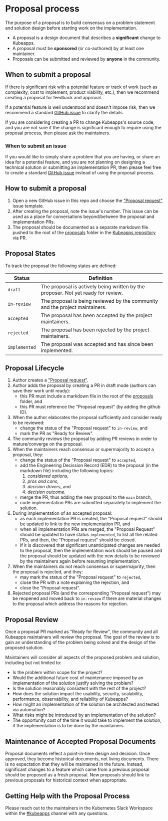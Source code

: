 # Proposal process

The purpose of a proposal is to build consensus on a problem statement and solution design before starting work on the implementation.

- A proposal is a design document that describes a **significant** change to Kubeapps.
- A proposal must be **sponsored** (or co-authored) by at least one maintainer.
- Proposals can be submitted and reviewed by **anyone** in the community.

## When to submit a proposal

If there is significant risk with a potential feature or track of work (such as complexity, cost to implement, product viability, etc.), then we recommend creating a proposal for feedback and approval.

If a potential feature is well understood and doesn't impose risk, then we recommend a standard [GitHub issue](https://github.com/vmware-tanzu/kubeapps/issues/new?assignees=&labels=&template=issue.md&title=) to clarify the details.

If you are considering creating a PR to change Kubeapps's source code, and you are not sure if the change is significant enough to require using the proposal process, then please ask the maintainers.

### When to submit an issue

If you would like to simply share a problem that you are having, or share an idea for a potential feature, and you are not planning on designing a technical solution or submitting an implementation PR, then please feel free to create a standard [GitHub issue](https://github.com/vmware-tanzu/kubeapps/issues/new?assignees=&labels=&template=issue.md&title=) instead of using the proposal process.

## How to submit a proposal

1. Open a new GitHub issue in this repo and choose the ["Proposal request"](https://github.com/vmware-tanzu/kubeapps/issues/new?assignees=&labels=kind%2Fproposal&template=proposal-request.md&title=) issue template.
2. After creating the proposal, note the issue's number. This issue can be used as a place for conversations beyond/between the proposal and implementation PRs.
3. The proposal should be documented as a separate markdown file pushed to the root of the [proposals](./) folder in the [Kubeapps repository](https://github.com/vmware-tanzu/kubeapps) via PR.

## Proposal States

To track the proposal the following states are defined:

| Status        | Definition                                                                        |
| ------------- | --------------------------------------------------------------------------------- |
| `draft`       | The proposal is actively being written by the proposer. Not yet ready for review. |
| `in-review`   | The proposal is being reviewed by the community and the project maintainers.      |
| `accepted`    | The proposal has been accepted by the project maintainers.                        |
| `rejected`    | The proposal has been rejected by the project maintainers.                        |
| `implemented` | The proposal was accepted and has since been implemented.                         |

## Proposal Lifecycle

1. Author creates a ["Proposal request"](https://github.com/vmware-tanzu/kubeapps/issues/new?assignees=&labels=kind%2Fproposal&template=proposal-request.md&title=).
2. Author adds the proposal by creating a PR in draft mode (authors can save their work until ready):
   - this PR must include a markdown file in the root of the [proposals](./) folder, and
   - this PR must reference the "Proposal request" (by adding the github ID).
3. When the author elaborates the proposal sufficiently and consider ready to be reviewed:
   - change the status of the "Proposal request" to `in-review`, and
   - mark the PR as "Ready for Review".
4. The community reviews the proposal by adding PR reviews in order to mature/converge on the proposal.
5. When the maintainers reach consensus or supermajority to accept a proposal, they:
   - change the status of the "Proposal request" to `accepted`,
   - add the Engineering Decission Record (EDR) to the proposal (in the markdown file) including the following topics:
     1. _considered options_,
     2. _pros and cons_,
     3. _decision drivers_, and
     4. _decision outcome._
   - merge the PR, thus adding the new proposal to the `main` branch,
   - code implementation PRs are submitted separately to implement the solution.
6. During implementation of an accepted proposal:
   - as each implementation PR is created, the "Proposal request" should be updated to link to the new implementation PR, and
   - when all implementation PRs are merged, the "Proposal Request" should be updated to have status `implemented`, to list all the related PRs, and then, the "Proposal request" should be closed.
   - If it is discovered that significant unanticipated changes are needed to the proposal, then the implementation work should be paused and the proposal should be updated with the new details to be reviewed by the maintainers again before resuming implementation.
7. When the maintainers do not reach consensus or supermajority, then the proposal is rejected, and they:
   - may mark the status of the "Proposal request" to `rejected`,
   - close the PR with a note explaining the rejection, and
   - close the "Proposal request".
8. Rejected proposal PRs (and the corresponding "Proposal request") may be reopened and moved back to `in-review` if there are material changes to the proposal which address the reasons for rejection.

## Proposal Review

Once a proposal PR marked as "Ready for Review", the community and all Kubeapps maintainers will review the proposal. The goal of the review is to gain an understanding of the problem being solved and the design of the proposed solution.

Maintainers will consider all aspects of the proposed problem and solution, including but not limited to:

- Is the problem within scope for the project?
- Would the additional future cost of maintenance imposed by an implementation of the solution justify solving the problem?
- Is the solution reasonably consistent with the rest of the project?
- How does the solution impact the usability, security, scalability, performance, observability, and reliability of Kubeapps?
- How might an implementation of the solution be architected and tested via automation?
- What risks might be introduced by an implementation of the solution?
- The opportunity cost of the time it would take to implement the solution, if the implementation is to be done by the maintainers.

## Maintenance of Accepted Proposal Documents

Proposal documents reflect a point-in-time design and decision. Once approved, they become historical documents, not living documents. There is no expectation that they will be maintained in the future. Instead, significant changes to a feature which came from a previous proposal should be proposed as a fresh proposal. New proposals should link to
previous proposals for historical context when appropriate.

## Getting Help with the Proposal Process

Please reach out to the maintainers in the Kubernetes Slack Workspace within
the [#kubeapps](https://kubernetes.slack.com/messages/kubeapps) channel with any questions.
